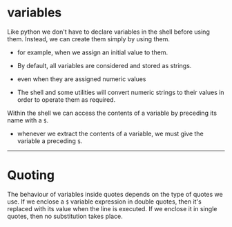 # variables

Like python we don't have to declare variables in the shell before using them.
Instead, we can create them simply by using them.
* for example, when we assign an initial value to them.

* By default, all variables are considered and stored as strings.
* even when they are assigned numeric values
* The shell and some utilities will convert numeric strings to their values in order to operate them as required.

Within the shell we can access the contents of a variable by preceding its name with a `$`.
* whenever we extract the contents of a variable, we must give the variable a preceding `$`.

---

# Quoting

The behaviour of variables inside quotes depends on the type of quotes we use.
If we enclose a `$` variable expression in double quotes, then it's replaced with its value when the line is executed.
If we enclose it in single quotes, then no substitution takes place.

